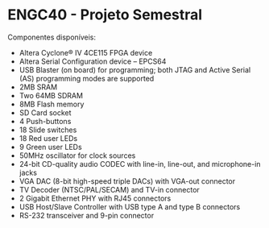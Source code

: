 # ENGC40 - Projeto Semestral

Componentes disponíveis:

- Altera Cyclone® IV 4CE115 FPGA device
- Altera Serial Configuration device – EPCS64
- USB Blaster (on board) for programming; both JTAG and Active Serial (AS)
  programming modes are supported
- 2MB SRAM
- Two 64MB SDRAM
- 8MB Flash memory
- SD Card socket
- 4 Push-buttons
- 18 Slide switches
- 18 Red user LEDs
- 9 Green user LEDs
- 50MHz oscillator for clock sources
- 24-bit CD-quality audio CODEC with line-in, line-out, and microphone-in jacks
- VGA DAC (8-bit high-speed triple DACs) with VGA-out connector
- TV Decoder (NTSC/PAL/SECAM) and TV-in connector
- 2 Gigabit Ethernet PHY with RJ45 connectors
- USB Host/Slave Controller with USB type A and type B connectors
- RS-232 transceiver and 9-pin connector
